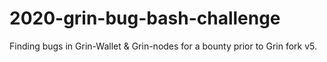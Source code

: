 # 2020-grin-bug-bash-challenge
Finding bugs in Grin-Wallet &amp; Grin-nodes for a bounty prior to Grin fork v5. 
